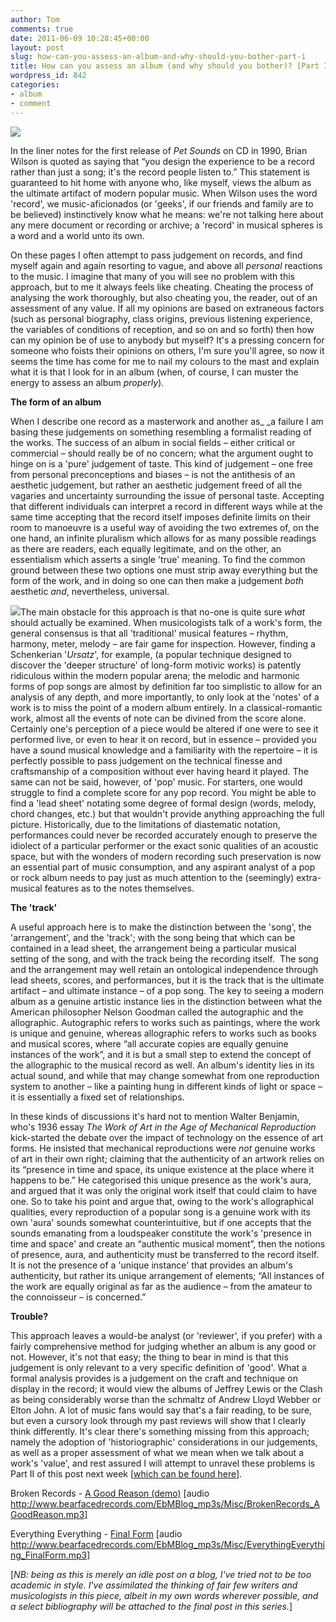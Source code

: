 ```yaml
---
author: Tom
comments: true
date: 2011-06-09 10:28:45+00:00
layout: post
slug: how-can-you-assess-an-album-and-why-should-you-bother-part-i
title: How can you assess an album (and why should you bother)? [Part I]
wordpress_id: 842
categories:
- album
- comment
---
```


[![](http://eatenbymonsters.files.wordpress.com/2011/06/shatteredvinyl.jpg)](http://eatenbymonsters.files.wordpress.com/2011/06/shatteredvinyl.jpg)

In the liner notes for the first release of _Pet Sounds_ on CD in 1990, Brian Wilson is quoted as saying that “you design the experience to be a record rather than just a song; it's the record people listen to.” This statement is guaranteed to hit home with anyone who, like myself, views the album as the ultimate artifact of modern popular music. When Wilson uses the word 'record', we music-aficionados (or 'geeks', if our friends and family are to be believed) instinctively know what he means: we're not talking here about any mere document or recording or archive; a 'record' in musical spheres is a word and a world unto its own.

On these pages I often attempt to pass judgement on records, and find myself again and again resorting to vague, and above all _personal_ reactions to the music. I imagine that many of you will see no problem with this approach, but to me it always feels like cheating. Cheating the process of analysing the work thoroughly, but also cheating you, the reader, out of an assessment of any value. If all my opinions are based on extraneous factors (such as personal biography, class origins, previous listening experience, the variables of conditions of reception, and so on and so forth) then how can my opinion be of use to anybody but myself? It's a pressing concern for someone who foists their opinions on others, I'm sure you'll agree, so now it seems the time has come for me to nail my colours to the mast and explain what it is that I look for in an album (when, of course, I can muster the energy to assess an album _properly_).

**The form of an album**

When I describe one record as a masterwork and another as_ _a failure I am basing these judgements on something resembling a formalist reading of the works. The success of an album in social fields – either critical or commercial – should really be of no concern; what the argument ought to hinge on is a 'pure' judgement of taste. This kind of judgement – one free from personal preconceptions and biases – is not the antithesis of an aesthetic judgement, but rather an aesthetic judgement freed of all the vagaries and uncertainty surrounding the issue of personal taste. Accepting that different individuals can interpret a record in different ways while at the same time accepting that the record itself imposes definite limits on their room to manoeuvre is a useful way of avoiding the two extremes of, on the one hand, an infinite pluralism which allows for as many possible readings as there are readers, each equally legitimate, and on the other, an essentialism which asserts a single 'true' meaning. To find the common ground between these two options one must strip away everything but the form of the work, and in doing so one can then make a judgement _both_ aesthetic _and_, nevertheless, universal.

[![](http://eatenbymonsters.files.wordpress.com/2011/06/vinyl_01.jpg?w=300)](http://eatenbymonsters.files.wordpress.com/2011/06/vinyl_01.jpg)The main obstacle for this approach is that no-one is quite sure _what_ should actually be examined. When musicologists talk of a work's form, the general consensus is that all 'traditional' musical features – rhythm, harmony, meter, melody – are fair game for inspection. However, finding a Schenkerian '_Ursatz_', for example, (a popular technique designed to discover the 'deeper structure' of long-form motivic works) is patently ridiculous within the modern popular arena; the melodic and harmonic forms of pop songs are almost by definition far too simplistic to allow for an analysis of any depth, and more importantly, to only look at the 'notes' of a work is to miss the point of a modern album entirely. In a classical-romantic work, almost all the events of note can be divined from the score alone. Certainly one's perception of a piece would be altered if one were to see it performed live, or even to hear it on record, but in essence – provided you have a sound musical knowledge and a familiarity with the repertoire – it is perfectly possible to pass judgement on the technical finesse and craftsmanship of a composition without ever having heard it played. The same can not be said, however, of 'pop' music. For starters, one would struggle to find a complete score for any pop record. You might be able to find a 'lead sheet' notating some degree of formal design (words, melody, chord changes, etc.) but that wouldn't provide anything approaching the full picture. Historically, due to the limitations of diastematic notation, performances could never be recorded accurately enough to preserve the idiolect of a particular performer or the exact sonic qualities of an acoustic space, but with the wonders of modern recording such preservation is now an essential part of music consumption, and any aspirant analyst of a pop or rock album needs to pay just as much attention to the (seemingly) extra-musical features as to the notes themselves.

**The 'track'**

A useful approach here is to make the distinction between the 'song', the 'arrangement', and the 'track'; with the song being that which can be contained in a lead sheet, the arrangement being a particular musical setting of the song, and with the track being the recording itself.  The song and the arrangement may well retain an ontological independence through lead sheets, scores, and performances, but it is the track that is the ultimate artifact – and ultimate instance – of a pop song. The key to seeing a modern album as a genuine artistic instance lies in the distinction between what the American philosopher Nelson Goodman called the autographic and the allographic. Autographic refers to works such as paintings, where the work is unique and genuine, whereas allographic refers to works such as books and musical scores, where “all accurate copies are equally genuine instances of the work”, and it is but a small step to extend the concept of the allographic to the musical record as well. An album's identity lies in its actual sound, and while that may change somewhat from one reproduction system to another – like a painting hung in different kinds of light or space – it is essentially a fixed set of relationships.

In these kinds of discussions it's hard not to mention Walter Benjamin, who's 1936 essay _The Work of Art in the Age of Mechanical Reproduction_ kick-started the debate over the impact of technology on the essence of art forms. He insisted that mechanical reproductions were _not_ genuine works of art in their own right; claiming that the authenticity of an artwork relies on its “presence in time and space, its unique existence at the place where it happens to be.” He categorised this unique presence as the work's aura, and argued that it was only the original work itself that could claim to have one. So to take his point and argue that, owing to the work's allographical qualities, every reproduction of a popular song is a genuine work with its own 'aura' sounds somewhat counterintuitive, but if one accepts that the sounds emanating from a loudspeaker constitute the work's 'presence in time and space' and create an “authentic musical moment”, then the notions of presence, aura, and authenticity must be transferred to the record itself. It is not the presence of a 'unique instance' that provides an album's authenticity, but rather its unique arrangement of elements; “All instances of the work are equally original as far as the audience – from the amateur to the connoisseur – is concerned.”

**Trouble?**

This approach leaves a would-be analyst (or 'reviewer', if you prefer) with a fairly comprehensive method for judging whether an album is any good or not. However, it's not that easy; the thing to bear in mind is that this judgement is only relevant to a very specific definition of 'good'. What a formal analysis provides is a judgement on the craft and technique on display in the record; it would view the albums of Jeffrey Lewis or the Clash as being considerably worse than the schmaltz of Andrew Lloyd Webber or Elton John. A lot of music fans would say that's a fair reading, to be sure, but even a cursory look through my past reviews will show that I clearly think differently. It's clear there's something missing from this approach; namely the adoption of 'historiographic' considerations in our judgements, as well as a proper assessment of what we mean when we talk about a work's 'value', and rest assured I will attempt to unravel these problems is Part II of this post next week [[which can be found here](http://eatenbymonsters.wordpress.com/2011/06/13/how-can-you-assess-an-album-and-why-should-you-bother-part-ii/)].

Broken Records - [A Good Reason (demo)](http://www.bearfacedrecords.com/EbMBlog_mp3s/Misc/BrokenRecords_AGoodReason.mp3) [audio http://www.bearfacedrecords.com/EbMBlog_mp3s/Misc/BrokenRecords_AGoodReason.mp3]

Everything Everything - [Final Form](http://www.bearfacedrecords.com/EbMBlog_mp3s/Misc/EverythingEverything_FinalForm.mp3) [audio http://www.bearfacedrecords.com/EbMBlog_mp3s/Misc/EverythingEverything_FinalForm.mp3]

[_NB: being as this is merely an idle post on a blog, I've tried not to be too academic in style. I've assimilated the thinking of fair few writers and musicologists in this piece, albeit in my own words wherever possible, and a select bibliography will be attached to the final post in this series._]
